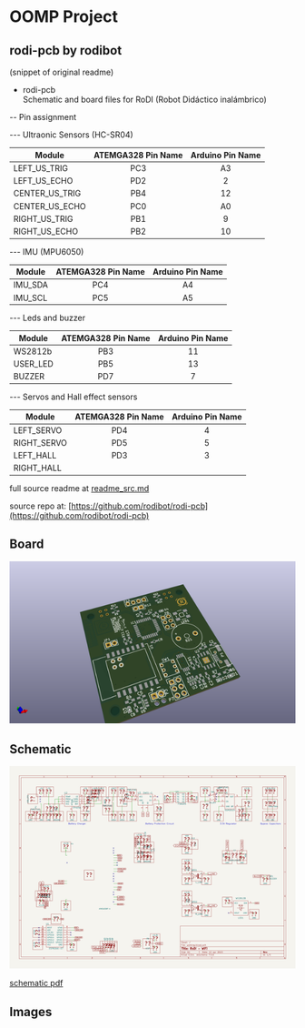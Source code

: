 # OOMP Project  
## rodi-pcb  by rodibot  
  
(snippet of original readme)  
  
- rodi-pcb  
Schematic and board files for RoDI (Robot Didáctico inalámbrico)  
  
-- Pin assignment  
  
--- Ultraonic Sensors (HC-SR04)  
  
| Module        | ATEMGA328 Pin Name | Arduino Pin Name |  
| ------------- | :-------------:    | :-------------:  |  
| LEFT_US_TRIG  | PC3                | A3               |  
| LEFT_US_ECHO  | PD2                | 2                |  
| CENTER_US_TRIG| PB4                | 12               |  
| CENTER_US_ECHO| PC0                | A0               |  
| RIGHT_US_TRIG | PB1                | 9                |  
| RIGHT_US_ECHO | PB2                | 10               |  
  
--- IMU (MPU6050)  
  
| Module        | ATEMGA328 Pin Name | Arduino Pin Name |  
| ------------- | :-------------:    | :-------------:  |  
| IMU_SDA       | PC4                | A4               |  
| IMU_SCL       | PC5                | A5               |  
  
--- Leds and buzzer  
  
| Module        | ATEMGA328 Pin Name | Arduino Pin Name |  
| ------------- | :-------------:    | :-------------:  |  
| WS2812b       | PB3                | 11               |  
| USER_LED      | PB5                | 13               |  
| BUZZER        | PD7                | 7                |  
  
--- Servos and Hall effect sensors  
  
| Module        | ATEMGA328 Pin Name | Arduino Pin Name |  
| ------------- | :-------------:    | :-------------:  |  
| LEFT_SERVO    | PD4                | 4                |  
| RIGHT_SERVO   | PD5                | 5                |  
| LEFT_HALL     | PD3                | 3                |  
| RIGHT_HALL      
  full source readme at [readme_src.md](readme_src.md)  
  
source repo at: [https://github.com/rodibot/rodi-pcb](https://github.com/rodibot/rodi-pcb)  
## Board  
  
[![working_3d.png](working_3d_600.png)](working_3d.png)  
## Schematic  
  
[![working_schematic.png](working_schematic_600.png)](working_schematic.png)  
  
[schematic pdf](working_schematic.pdf)  
## Images  
